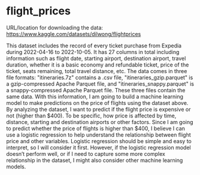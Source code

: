 # flight_prices
URL/location for downloading the data: https://www.kaggle.com/datasets/dilwong/flightprices

This dataset includes the record of every ticket purchase from Expedia during 2022-04-16 to 2022-10-05. It has 27 columns in total including information such as flight date, starting airport, destination airport, travel duration, whether it is a basic economy and refundable ticket, price of the ticket, seats remaining, total travel distance, etc. The data comes in three file formats: "itineraries.7z" contains a .csv file, "itineraries_gzip.parquet" is a gzip-compressed Apache Parquet file, and "itineraries_snappy.parquet" is a snappy-compressed Apache Parquet file. These three files contain the same data. With this information, I am going to build a machine learning model to make predictions on the price of flights using the dataset above. By analyzing the dataset, I want to predict if the flight price is expensive or not (higher than $400). To be specific, how price is affected by time, distance, starting and destination airports or other factors. Since I am going to predict whether the price of flights is higher than $400, I believe I can use a logistic regression to help understand the relationship between flight price and other variables. Logistic regression should be simple and easy to interpret, so I will consider it first. However, if the logistic regression model doesn’t perform well, or if I need to capture some more complex relationship in the dataset, I might also consider other machine learning models.
